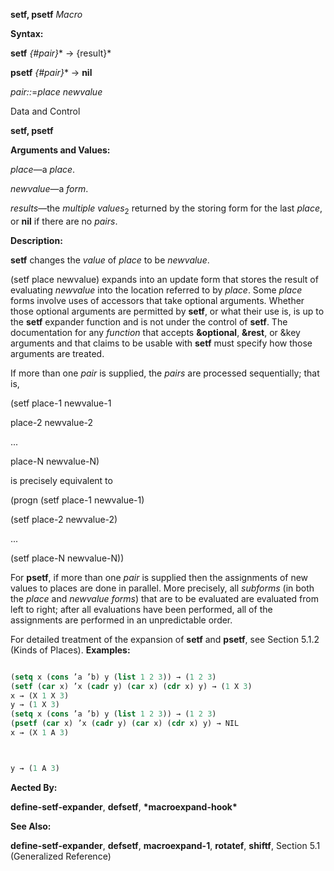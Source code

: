 **setf, psetf** *Macro* 



**Syntax:** 



**setf** *\{#pair\}*\* → \{result\}\* 



**psetf** *\{#pair\}*\* → **nil** 



*pair::*=*place newvalue* 



Data and Control 



 



 



**setf, psetf** 



**Arguments and Values:** 



*place*—a *place*. 



*newvalue*—a *form*. 



*results*—the *multiple values*<sub>2</sub> returned by the storing form for the last *place*, or **nil** if there are no *pairs*. 



**Description:** 



**setf** changes the *value* of *place* to be *newvalue*. 



(setf place newvalue) expands into an update form that stores the result of evaluating *newvalue* into the location referred to by *place*. Some *place* forms involve uses of accessors that take optional arguments. Whether those optional arguments are permitted by **setf**, or what their use is, is up to the **setf** expander function and is not under the control of **setf**. The documentation for any *function* that accepts **&amp;optional**, **&amp;rest**, or &amp;key arguments and that claims to be usable with **setf** must specify how those arguments are treated. 



If more than one *pair* is supplied, the *pairs* are processed sequentially; that is, 



(setf place-1 newvalue-1 



place-2 newvalue-2 



... 



place-N newvalue-N) 



is precisely equivalent to 



(progn (setf place-1 newvalue-1) 



(setf place-2 newvalue-2) 



... 



(setf place-N newvalue-N)) 



For **psetf**, if more than one *pair* is supplied then the assignments of new values to places are done in parallel. More precisely, all *subforms* (in both the *place* and *newvalue forms*) that are to be evaluated are evaluated from left to right; after all evaluations have been performed, all of the assignments are performed in an unpredictable order. 



For detailed treatment of the expansion of **setf** and **psetf**, see Section 5.1.2 (Kinds of Places). **Examples:**
```lisp

(setq x (cons ’a ’b) y (list 1 2 3)) → (1 2 3) 
(setf (car x) ’x (cadr y) (car x) (cdr x) y) → (1 X 3) 
x → (X 1 X 3) 
y → (1 X 3) 
(setq x (cons ’a ’b) y (list 1 2 3)) → (1 2 3) 
(psetf (car x) ’x (cadr y) (car x) (cdr x) y) → NIL 
x → (X 1 A 3) 



y → (1 A 3) 

```
**Aected By:** 



**define-setf-expander**, **defsetf**, **\*macroexpand-hook\*** 



**See Also:** 



**define-setf-expander**, **defsetf**, **macroexpand-1**, **rotatef**, **shiftf**, Section 5.1 (Generalized Reference) 



